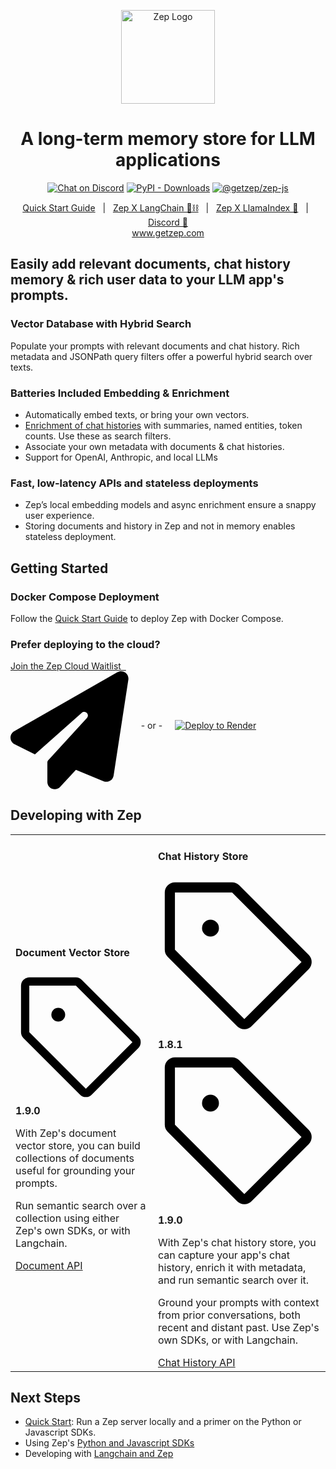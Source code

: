 <p align="center">
  <a href="https://squidfunk.github.io/mkdocs-material/">
    <img src="https://github.com/getzep/zep/blob/main/assets/zep-bot-square-200x200.png?raw=true" width="150" alt="Zep Logo">
  </a>
</p>

<h1 align="center">
A long-term memory store for LLM applications
</h1>

<p align="center">
  <a href="https://discord.gg/W8Kw6bsgXQ"><img
    src="https://dcbadge.vercel.app/api/server/W8Kw6bsgXQ?style=flat"
    alt="Chat on Discord"
  /></a>
  <a href="https://pypi.org/project/zep-python"><img alt="PyPI - Downloads" src="https://img.shields.io/pypi/dw/zep-python?label=pypi%20downloads"></a>
  <a href="https://www.npmjs.com/package/@getzep/zep-js"><img alt="@getzep/zep-js" src="https://img.shields.io/npm/dw/%40getzep/zep-js?label=npm%20downloads"></a>
</p>

<p align="center">
<a href="/deployment/quickstart/">Quick Start Guide</a> &nbsp; | &nbsp; 
<a href="/sdk/langchain/">Zep X LangChain 🦜⛓</a> &nbsp; | &nbsp; 
<a href="/sdk/llamaindex/">Zep X LlamaIndex 🦙</a> &nbsp; | &nbsp;
<a href="https://discord.gg/W8Kw6bsgXQ">Discord 💬</a><br />
<a href="https://www.getzep.com">www.getzep.com</a>
</p>

<h2>Easily add relevant documents, chat history memory & rich user data to your LLM app's prompts.</h2>

### Vector Database with Hybrid Search
Populate your prompts with relevant documents and chat history. Rich metadata and JSONPath query filters offer a powerful hybrid search over texts.

### Batteries Included Embedding & Enrichment
- Automatically embed texts, or bring your own vectors. 
- [Enrichment of chat histories](/sdk/extractors) with summaries, named entities, token counts. Use these as search filters. 
- Associate your own metadata with documents & chat histories.
- Support for OpenAI, Anthropic, and local LLMs

### Fast, low-latency APIs and stateless deployments
- Zep’s local embedding models and async enrichment ensure a snappy user experience. 
- Storing documents and history in Zep and not in memory enables stateless deployment.

## Getting Started

### Docker Compose Deployment

Follow the [Quick Start Guide](./deployment/quickstart.md) to deploy Zep with Docker Compose.

### Prefer deploying to the cloud?

<p style="display: flex; align-items: center;">
    <a class="md-button" href="https://www.getzep.com/#join-waitlist" style="margin-right: 20px; padding: inherit 15px; border-radius: 7px;">
        Join the Zep Cloud Waitlist &nbsp;
        <span class="twemoji">
            <svg xmlns="http://www.w3.org/2000/svg" viewBox="0 0 512 512">
                <!--! Font Awesome Free 6.4.0 by @fontawesome - https://fontawesome.com License - https://fontawesome.com/license/free (Icons: CC BY 4.0, Fonts: SIL OFL 1.1, Code: MIT License) Copyright 2023 Fonticons, Inc.-->
                <path d="M498.1 5.6c10.1 7 15.4 19.1 13.5 31.2l-64 416c-1.5 9.7-7.4 18.2-16 23s-18.9 5.4-28 1.6L284 427.7l-68.5 74.1c-8.9 9.7-22.9 12.9-35.2 8.1S160 493.2 160 480v-83.6c0-4 1.5-7.8 4.2-10.7l167.6-182.9c5.8-6.3 5.6-16-.4-22s-15.7-6.4-22-.7L106 360.8l-88.3-44.2C7.1 311.3.3 300.7 0 288.9s5.9-22.8 16.1-28.7l448-256c10.7-6.1 23.9-5.5 34 1.4z"></path>
            </svg>
        </span>
    </a>
- or -
    <a href="/deployment/render" style="display: flex; align-items: center; margin-left: 20px">
        <img alt="Deploy to Render" src="https://render.com/images/deploy-to-render-button.svg">
    </a>
</p>

## Developing with Zep
<table>
<tr>
<td>

<h4>Document Vector Store</h4>

<p><span class="twemoji"><svg xmlns="http://www.w3.org/2000/svg" viewBox="0 0 24 24"><path d="M7.75 6.5a1.25 1.25 0 1 0 0 2.5 1.25 1.25 0 0 0 0-2.5Z"></path><path d="M2.5 1h8.44a1.5 1.5 0 0 1 1.06.44l10.25 10.25a1.5 1.5 0 0 1 0 2.12l-8.44 8.44a1.5 1.5 0 0 1-2.12 0L1.44 12A1.497 1.497 0 0 1 1 10.94V2.5A1.5 1.5 0 0 1 2.5 1Zm0 1.5v8.44l10.25 10.25 8.44-8.44L10.94 2.5Z"></path></svg></span> <strong>1.9.0</strong></p>

<p>With Zep's document vector store, you can build collections of documents useful for grounding your prompts. </p>
<p>Run semantic search over a collection using either Zep's own SDKs, or with Langchain.</p>

<a href="/sdk/documents" class="md-button md-button--primary">
    Document API
</a>

</td>
<td>


<h4>Chat History Store</h4>

<p><span class="twemoji"><svg xmlns="http://www.w3.org/2000/svg" viewBox="0 0 24 24"><path d="M7.75 6.5a1.25 1.25 0 1 0 0 2.5 1.25 1.25 0 0 0 0-2.5Z"></path><path d="M2.5 1h8.44a1.5 1.5 0 0 1 1.06.44l10.25 10.25a1.5 1.5 0 0 1 0 2.12l-8.44 8.44a1.5 1.5 0 0 1-2.12 0L1.44 12A1.497 1.497 0 0 1 1 10.94V2.5A1.5 1.5 0 0 1 2.5 1Zm0 1.5v8.44l10.25 10.25 8.44-8.44L10.94 2.5Z"></path></svg></span> <strong>1.8.1</strong>
&nbsp;
<span class="twemoji"><svg xmlns="http://www.w3.org/2000/svg" viewBox="0 0 24 24"><path d="M7.75 6.5a1.25 1.25 0 1 0 0 2.5 1.25 1.25 0 0 0 0-2.5Z"></path><path d="M2.5 1h8.44a1.5 1.5 0 0 1 1.06.44l10.25 10.25a1.5 1.5 0 0 1 0 2.12l-8.44 8.44a1.5 1.5 0 0 1-2.12 0L1.44 12A1.497 1.497 0 0 1 1 10.94V2.5A1.5 1.5 0 0 1 2.5 1Zm0 1.5v8.44l10.25 10.25 8.44-8.44L10.94 2.5Z"></path></svg></span> <strong>1.9.0</strong></p>

<p>
    <p> With Zep's chat history store, you can capture your app's chat history, enrich it with metadata, and run semantic search over it.</p>
<p> Ground your prompts with context from prior conversations, both recent and distant past. Use Zep's own SDKs, or with Langchain.
</p>

<a href="/sdk/chat_history" class="md-button md-button--primary">
    Chat History API
</a>


</td>
</tr>
</table>





## Next Steps

- [Quick Start](deployment/quickstart.md): Run a Zep server locally and a primer on the Python or Javascript SDKs.
- Using Zep's [Python and Javascript SDKs](/sdk)
- Developing with [Langchain and Zep](/sdk/langchain)

